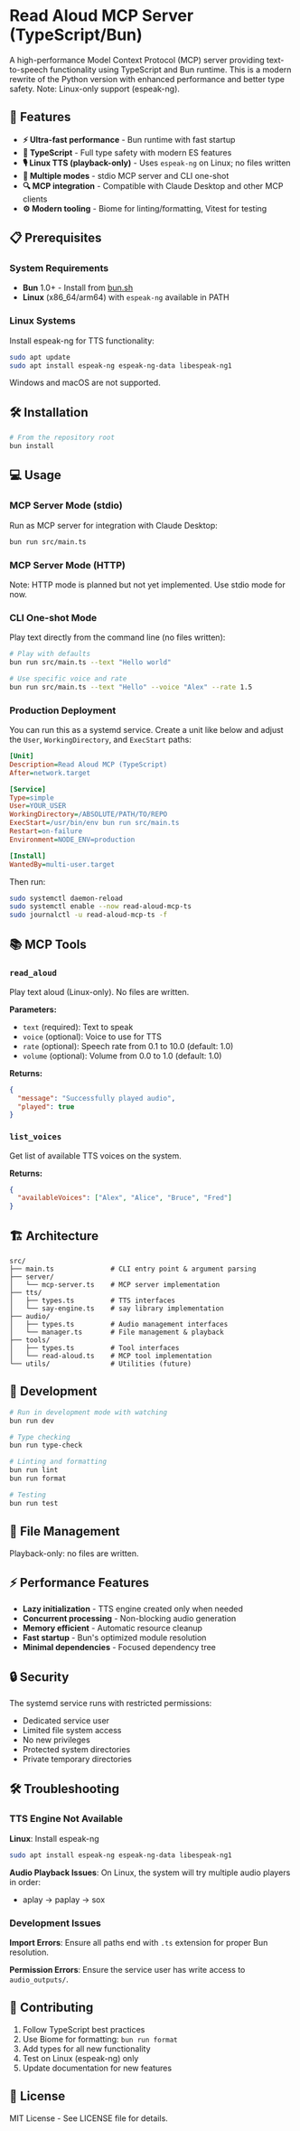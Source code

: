 # Read Aloud MCP Server (TypeScript/Bun)

A high-performance Model Context Protocol (MCP) server providing text-to-speech functionality using TypeScript and Bun runtime. This is a modern rewrite of the Python version with enhanced performance and better type safety. Note: Linux-only support (espeak-ng).

## 🚀 Features

- **⚡ Ultra-fast performance** - Bun runtime with fast startup
- **🔧 TypeScript** - Full type safety with modern ES features
- **🎙️ Linux TTS (playback-only)** - Uses `espeak-ng` on Linux; no files written
- **📡 Multiple modes** - stdio MCP server and CLI one-shot
- **🔍 MCP integration** - Compatible with Claude Desktop and other MCP clients
- **⚙️ Modern tooling** - Biome for linting/formatting, Vitest for testing

## 📋 Prerequisites

### System Requirements

- **Bun** 1.0+ - Install from [bun.sh](https://bun.sh)
- **Linux** (x86_64/arm64) with `espeak-ng` available in PATH

### Linux Systems

Install espeak-ng for TTS functionality:

```bash
sudo apt update
sudo apt install espeak-ng espeak-ng-data libespeak-ng1
```

Windows and macOS are not supported.

## 🛠️ Installation

```bash
# From the repository root
bun install
```

## 💻 Usage

### MCP Server Mode (stdio)

Run as MCP server for integration with Claude Desktop:

```bash
bun run src/main.ts
```

### MCP Server Mode (HTTP)

Note: HTTP mode is planned but not yet implemented. Use stdio mode for now.

### CLI One-shot Mode

Play text directly from the command line (no files written):

```bash
# Play with defaults
bun run src/main.ts --text "Hello world"

# Use specific voice and rate
bun run src/main.ts --text "Hello" --voice "Alex" --rate 1.5
```

### Production Deployment

You can run this as a systemd service. Create a unit like below and adjust the `User`, `WorkingDirectory`, and `ExecStart` paths:

```ini
[Unit]
Description=Read Aloud MCP (TypeScript)
After=network.target

[Service]
Type=simple
User=YOUR_USER
WorkingDirectory=/ABSOLUTE/PATH/TO/REPO
ExecStart=/usr/bin/env bun run src/main.ts
Restart=on-failure
Environment=NODE_ENV=production

[Install]
WantedBy=multi-user.target
```

Then run:

```bash
sudo systemctl daemon-reload
sudo systemctl enable --now read-aloud-mcp-ts
sudo journalctl -u read-aloud-mcp-ts -f
```

## 📚 MCP Tools

### `read_aloud`

Play text aloud (Linux-only). No files are written.

**Parameters:**
- `text` (required): Text to speak
- `voice` (optional): Voice to use for TTS
- `rate` (optional): Speech rate from 0.1 to 10.0 (default: 1.0)
- `volume` (optional): Volume from 0.0 to 1.0 (default: 1.0)

**Returns:**
```json
{
  "message": "Successfully played audio",
  "played": true
}
```

### `list_voices`

Get list of available TTS voices on the system.

**Returns:**
```json
{
  "availableVoices": ["Alex", "Alice", "Bruce", "Fred"]
}
```

## 🏗️ Architecture

```
src/
├── main.ts              # CLI entry point & argument parsing
├── server/              
│   └── mcp-server.ts    # MCP server implementation
├── tts/                 
│   ├── types.ts         # TTS interfaces
│   └── say-engine.ts    # say library implementation
├── audio/              
│   ├── types.ts         # Audio management interfaces  
│   └── manager.ts       # File management & playback
├── tools/              
│   ├── types.ts         # Tool interfaces
│   └── read-aloud.ts    # MCP tool implementation
└── utils/               # Utilities (future)
```

## 🔧 Development

```bash
# Run in development mode with watching
bun run dev

# Type checking
bun run type-check

# Linting and formatting
bun run lint
bun run format

# Testing
bun run test
```

## 📁 File Management

Playback-only: no files are written.

## ⚡ Performance Features

- **Lazy initialization** - TTS engine created only when needed
- **Concurrent processing** - Non-blocking audio generation  
- **Memory efficient** - Automatic resource cleanup
- **Fast startup** - Bun's optimized module resolution
- **Minimal dependencies** - Focused dependency tree

## 🔒 Security

The systemd service runs with restricted permissions:
- Dedicated service user
- Limited file system access
- No new privileges
- Protected system directories
- Private temporary directories

## 🛠️ Troubleshooting

### TTS Engine Not Available

**Linux**: Install espeak-ng
```bash
sudo apt install espeak-ng espeak-ng-data libespeak-ng1
```

**Audio Playback Issues**: On Linux, the system will try multiple audio players in order:
- aplay → paplay → sox

### Development Issues

**Import Errors**: Ensure all paths end with `.ts` extension for proper Bun resolution.

**Permission Errors**: Ensure the service user has write access to `audio_outputs/`.

## 🤝 Contributing

1. Follow TypeScript best practices
2. Use Biome for formatting: `bun run format`
3. Add types for all new functionality
4. Test on Linux (espeak-ng) only
5. Update documentation for new features

## 📄 License

MIT License - See LICENSE file for details.
